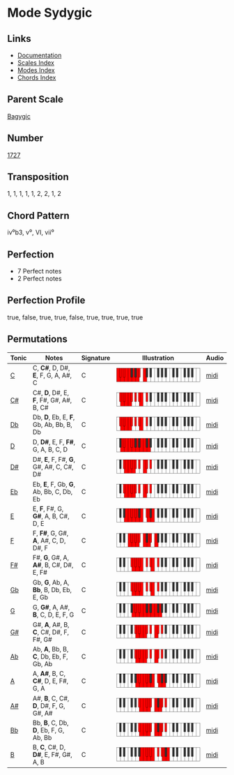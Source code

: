 # Mode Sydygic

## Links

- [Documentation](README.md)
- [Scales Index](Scales.md)
- [Modes Index](Modes.md)
- [Chords Index](Chords.md)

## Parent Scale

[Bagygic](ScaleBagygic.md)

## Number

[1727](https://ianring.com/musictheory/scales/1727)

## Transposition

1, 1, 1, 1, 1, 2, 2, 1, 2

## Chord Pattern

iv⁰b3, v⁰, VI, vii⁰

## Perfection

- 7 Perfect notes
- 2 Perfect notes

## Perfection Profile

true, false, true, true, false, true, true, true, true

## Permutations

| Tonic | Notes | Signature | Illustration | Audio |
|-------|-------|-----------|--------------|-------|
| [C](ModeCNaturalSydygic.md) | C, **C#**, D, D#, **E**, F, G, A, A#, C | C | ![CNaturalSydygic](ModeCNaturalSydygic.png) | [midi](https://github.com/edipermadi/music/blob/main/docs/ModeCNaturalSydygic.mid?raw=true) |
| [C#](ModeCSharpSydygic.md) | C#, **D**, D#, E, **F**, F#, G#, A#, B, C# | C | ![CSharpSydygic](ModeCSharpSydygic.png) | [midi](https://github.com/edipermadi/music/blob/main/docs/ModeCSharpSydygic.mid?raw=true) |
| [Db](ModeDFlatSydygic.md) | Db, **D**, Eb, E, **F**, Gb, Ab, Bb, B, Db | C | ![DFlatSydygic](ModeDFlatSydygic.png) | [midi](https://github.com/edipermadi/music/blob/main/docs/ModeDFlatSydygic.mid?raw=true) |
| [D](ModeDNaturalSydygic.md) | D, **D#**, E, F, **F#**, G, A, B, C, D | C | ![DNaturalSydygic](ModeDNaturalSydygic.png) | [midi](https://github.com/edipermadi/music/blob/main/docs/ModeDNaturalSydygic.mid?raw=true) |
| [D#](ModeDSharpSydygic.md) | D#, **E**, F, F#, **G**, G#, A#, C, C#, D# | C | ![DSharpSydygic](ModeDSharpSydygic.png) | [midi](https://github.com/edipermadi/music/blob/main/docs/ModeDSharpSydygic.mid?raw=true) |
| [Eb](ModeEFlatSydygic.md) | Eb, **E**, F, Gb, **G**, Ab, Bb, C, Db, Eb | C | ![EFlatSydygic](ModeEFlatSydygic.png) | [midi](https://github.com/edipermadi/music/blob/main/docs/ModeEFlatSydygic.mid?raw=true) |
| [E](ModeENaturalSydygic.md) | E, **F**, F#, G, **G#**, A, B, C#, D, E | C | ![ENaturalSydygic](ModeENaturalSydygic.png) | [midi](https://github.com/edipermadi/music/blob/main/docs/ModeENaturalSydygic.mid?raw=true) |
| [F](ModeFNaturalSydygic.md) | F, **F#**, G, G#, **A**, A#, C, D, D#, F | C | ![FNaturalSydygic](ModeFNaturalSydygic.png) | [midi](https://github.com/edipermadi/music/blob/main/docs/ModeFNaturalSydygic.mid?raw=true) |
| [F#](ModeFSharpSydygic.md) | F#, **G**, G#, A, **A#**, B, C#, D#, E, F# | C | ![FSharpSydygic](ModeFSharpSydygic.png) | [midi](https://github.com/edipermadi/music/blob/main/docs/ModeFSharpSydygic.mid?raw=true) |
| [Gb](ModeGFlatSydygic.md) | Gb, **G**, Ab, A, **Bb**, B, Db, Eb, E, Gb | C | ![GFlatSydygic](ModeGFlatSydygic.png) | [midi](https://github.com/edipermadi/music/blob/main/docs/ModeGFlatSydygic.mid?raw=true) |
| [G](ModeGNaturalSydygic.md) | G, **G#**, A, A#, **B**, C, D, E, F, G | C | ![GNaturalSydygic](ModeGNaturalSydygic.png) | [midi](https://github.com/edipermadi/music/blob/main/docs/ModeGNaturalSydygic.mid?raw=true) |
| [G#](ModeGSharpSydygic.md) | G#, **A**, A#, B, **C**, C#, D#, F, F#, G# | C | ![GSharpSydygic](ModeGSharpSydygic.png) | [midi](https://github.com/edipermadi/music/blob/main/docs/ModeGSharpSydygic.mid?raw=true) |
| [Ab](ModeAFlatSydygic.md) | Ab, **A**, Bb, B, **C**, Db, Eb, F, Gb, Ab | C | ![AFlatSydygic](ModeAFlatSydygic.png) | [midi](https://github.com/edipermadi/music/blob/main/docs/ModeAFlatSydygic.mid?raw=true) |
| [A](ModeANaturalSydygic.md) | A, **A#**, B, C, **C#**, D, E, F#, G, A | C | ![ANaturalSydygic](ModeANaturalSydygic.png) | [midi](https://github.com/edipermadi/music/blob/main/docs/ModeANaturalSydygic.mid?raw=true) |
| [A#](ModeASharpSydygic.md) | A#, **B**, C, C#, **D**, D#, F, G, G#, A# | C | ![ASharpSydygic](ModeASharpSydygic.png) | [midi](https://github.com/edipermadi/music/blob/main/docs/ModeASharpSydygic.mid?raw=true) |
| [Bb](ModeBFlatSydygic.md) | Bb, **B**, C, Db, **D**, Eb, F, G, Ab, Bb | C | ![BFlatSydygic](ModeBFlatSydygic.png) | [midi](https://github.com/edipermadi/music/blob/main/docs/ModeBFlatSydygic.mid?raw=true) |
| [B](ModeBNaturalSydygic.md) | B, **C**, C#, D, **D#**, E, F#, G#, A, B | C | ![BNaturalSydygic](ModeBNaturalSydygic.png) | [midi](https://github.com/edipermadi/music/blob/main/docs/ModeBNaturalSydygic.mid?raw=true) |
